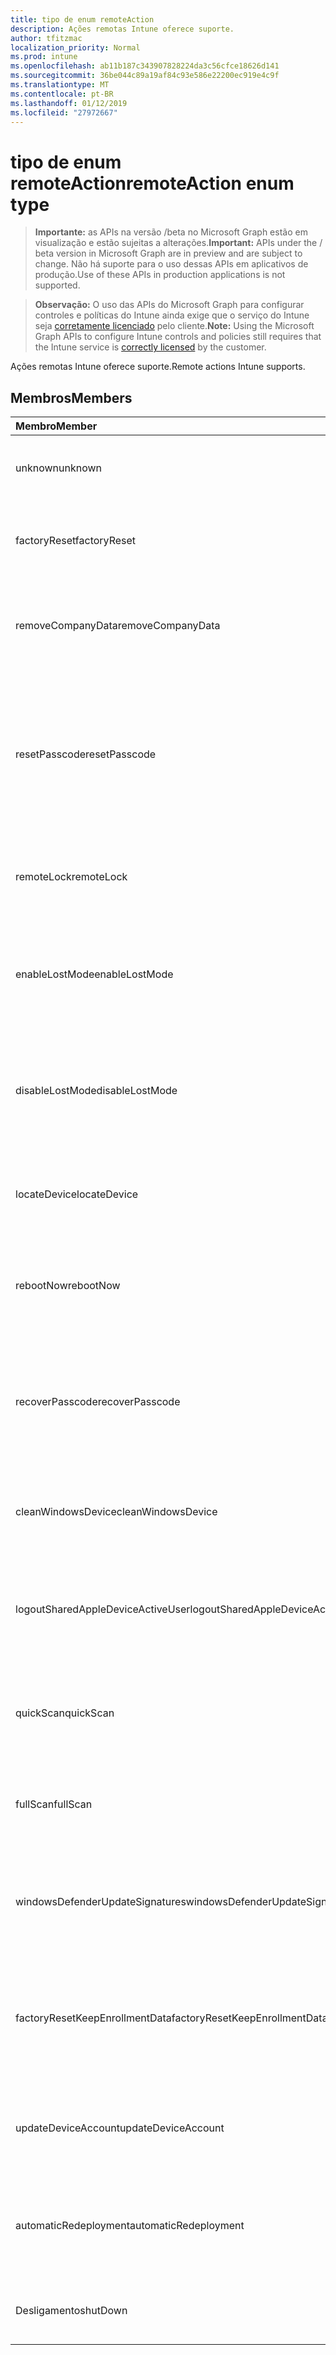 ```yaml
---
title: tipo de enum remoteAction
description: Ações remotas Intune oferece suporte.
author: tfitzmac
localization_priority: Normal
ms.prod: intune
ms.openlocfilehash: ab11b187c343907828224da3c56cfce18626d141
ms.sourcegitcommit: 36be044c89a19af84c93e586e22200ec919e4c9f
ms.translationtype: MT
ms.contentlocale: pt-BR
ms.lasthandoff: 01/12/2019
ms.locfileid: "27972667"
---
```

# <a name="remoteaction-enum-type"></a><span data-ttu-id="8989f-103">tipo de enum remoteAction</span><span class="sxs-lookup"><span data-stu-id="8989f-103">remoteAction enum type</span></span>

> <span data-ttu-id="8989f-104">**Importante:** as APIs na versão /beta no Microsoft Graph estão em visualização e estão sujeitas a alterações.</span><span class="sxs-lookup"><span data-stu-id="8989f-104">**Important:** APIs under the / beta version in Microsoft Graph are in preview and are subject to change.</span></span> <span data-ttu-id="8989f-105">Não há suporte para o uso dessas APIs em aplicativos de produção.</span><span class="sxs-lookup"><span data-stu-id="8989f-105">Use of these APIs in production applications is not supported.</span></span>

> <span data-ttu-id="8989f-106">**Observação:** O uso das APIs do Microsoft Graph para configurar controles e políticas do Intune ainda exige que o serviço do Intune seja [corretamente licenciado](https://go.microsoft.com/fwlink/?linkid=839381) pelo cliente.</span><span class="sxs-lookup"><span data-stu-id="8989f-106">**Note:** Using the Microsoft Graph APIs to configure Intune controls and policies still requires that the Intune service is [correctly licensed](https://go.microsoft.com/fwlink/?linkid=839381) by the customer.</span></span>

<span data-ttu-id="8989f-107">Ações remotas Intune oferece suporte.</span><span class="sxs-lookup"><span data-stu-id="8989f-107">Remote actions Intune supports.</span></span>
## <a name="members"></a><span data-ttu-id="8989f-108">Membros</span><span class="sxs-lookup"><span data-stu-id="8989f-108">Members</span></span>
|<span data-ttu-id="8989f-109">Membro</span><span class="sxs-lookup"><span data-stu-id="8989f-109">Member</span></span>|<span data-ttu-id="8989f-110">Valor</span><span class="sxs-lookup"><span data-stu-id="8989f-110">Value</span></span>|<span data-ttu-id="8989f-111">Descrição</span><span class="sxs-lookup"><span data-stu-id="8989f-111">Description</span></span>|
|:---|:---|:---|
|<span data-ttu-id="8989f-112">unknown</span><span class="sxs-lookup"><span data-stu-id="8989f-112">unknown</span></span>|<span data-ttu-id="8989f-113">0</span><span class="sxs-lookup"><span data-stu-id="8989f-113">0</span></span>|<span data-ttu-id="8989f-114">Usuário inicia uma ação desconhecida.</span><span class="sxs-lookup"><span data-stu-id="8989f-114">User initiates an unknown action.</span></span>|
|<span data-ttu-id="8989f-115">factoryReset</span><span class="sxs-lookup"><span data-stu-id="8989f-115">factoryReset</span></span>|<span data-ttu-id="8989f-116">1</span><span class="sxs-lookup"><span data-stu-id="8989f-116">1</span></span>|<span data-ttu-id="8989f-117">Usuário inicia uma ação à fábrica reiniciar um dispositivo.</span><span class="sxs-lookup"><span data-stu-id="8989f-117">User initiates an action to factory reset a device.</span></span> |
|<span data-ttu-id="8989f-118">removeCompanyData</span><span class="sxs-lookup"><span data-stu-id="8989f-118">removeCompanyData</span></span>|<span data-ttu-id="8989f-119">2</span><span class="sxs-lookup"><span data-stu-id="8989f-119">2</span></span>|<span data-ttu-id="8989f-120">Usuário inicia uma ação para remover os dados da empresa de um dispositivo.</span><span class="sxs-lookup"><span data-stu-id="8989f-120">User initiates an action to remove company data from a device.</span></span> |
|<span data-ttu-id="8989f-121">resetPasscode</span><span class="sxs-lookup"><span data-stu-id="8989f-121">resetPasscode</span></span>|<span data-ttu-id="8989f-122">3</span><span class="sxs-lookup"><span data-stu-id="8989f-122">3</span></span>|<span data-ttu-id="8989f-123">Usuário inicia uma ação para remover a senha de um dispositivo iOS ou redefinir a senha do Android / dispositivo do Windows.</span><span class="sxs-lookup"><span data-stu-id="8989f-123">User initiates an action to remove the passcode of an iOS device, or reset the passcode of Android / Windows device.</span></span> |
|<span data-ttu-id="8989f-124">remoteLock</span><span class="sxs-lookup"><span data-stu-id="8989f-124">remoteLock</span></span>|<span data-ttu-id="8989f-125">4</span><span class="sxs-lookup"><span data-stu-id="8989f-125">4</span></span>|<span data-ttu-id="8989f-126">Usuário inicia uma ação para bloqueio remoto um dispositivo.</span><span class="sxs-lookup"><span data-stu-id="8989f-126">User initiates an action to remote lock a device.</span></span>|
|<span data-ttu-id="8989f-127">enableLostMode</span><span class="sxs-lookup"><span data-stu-id="8989f-127">enableLostMode</span></span>|<span data-ttu-id="8989f-128">5</span><span class="sxs-lookup"><span data-stu-id="8989f-128">5</span></span>|<span data-ttu-id="8989f-129">Usuário inicia uma ação para habilitar o modo perdido em um dispositivo iOS supervisionadas.</span><span class="sxs-lookup"><span data-stu-id="8989f-129">User initiates an action to enable lost mode on a supervised iOS device.</span></span>|
|<span data-ttu-id="8989f-130">disableLostMode</span><span class="sxs-lookup"><span data-stu-id="8989f-130">disableLostMode</span></span>|<span data-ttu-id="8989f-131">6</span><span class="sxs-lookup"><span data-stu-id="8989f-131">6</span></span>|<span data-ttu-id="8989f-132">Usuário inicia uma ação para desativar o modo perdido em um dispositivo iOS supervisionadas.</span><span class="sxs-lookup"><span data-stu-id="8989f-132">User initiates an action to disable lost mode on a supervised iOS device.</span></span>|
|<span data-ttu-id="8989f-133">locateDevice</span><span class="sxs-lookup"><span data-stu-id="8989f-133">locateDevice</span></span>|<span data-ttu-id="8989f-134">7</span><span class="sxs-lookup"><span data-stu-id="8989f-134">7</span></span>|<span data-ttu-id="8989f-135">Usuário inicia uma ação para localizar um dispositivo iOS supervisionadas.</span><span class="sxs-lookup"><span data-stu-id="8989f-135">User initiates an action to locate a supervised iOS device.</span></span>|
|<span data-ttu-id="8989f-136">rebootNow</span><span class="sxs-lookup"><span data-stu-id="8989f-136">rebootNow</span></span>|<span data-ttu-id="8989f-137">8</span><span class="sxs-lookup"><span data-stu-id="8989f-137">8</span></span>|<span data-ttu-id="8989f-138">Usuário inicia uma ação para reinicializar um dispositivo do Windows.</span><span class="sxs-lookup"><span data-stu-id="8989f-138">User initiates an action to reboot a Windows device.</span></span>|
|<span data-ttu-id="8989f-139">recoverPasscode</span><span class="sxs-lookup"><span data-stu-id="8989f-139">recoverPasscode</span></span>|<span data-ttu-id="8989f-140">9</span><span class="sxs-lookup"><span data-stu-id="8989f-140">9</span></span>|<span data-ttu-id="8989f-141">Usuário inicia uma ação para redefinir o pin para passport para trabalhar no dispositivo do windows phone.</span><span class="sxs-lookup"><span data-stu-id="8989f-141">User initiates an action to reset the pin for passport for work on windows phone device.</span></span>|
|<span data-ttu-id="8989f-142">cleanWindowsDevice</span><span class="sxs-lookup"><span data-stu-id="8989f-142">cleanWindowsDevice</span></span>|<span data-ttu-id="8989f-143">10</span><span class="sxs-lookup"><span data-stu-id="8989f-143">10</span></span>|<span data-ttu-id="8989f-144">Usuário inicia uma ação para limpar o dispositivo do windows.</span><span class="sxs-lookup"><span data-stu-id="8989f-144">User initiates an action to clean up windows device.</span></span>|
|<span data-ttu-id="8989f-145">logoutSharedAppleDeviceActiveUser</span><span class="sxs-lookup"><span data-stu-id="8989f-145">logoutSharedAppleDeviceActiveUser</span></span>|<span data-ttu-id="8989f-146">11</span><span class="sxs-lookup"><span data-stu-id="8989f-146">11</span></span>|<span data-ttu-id="8989f-147">Usuário inicia uma ação para logoff do usuário atual no dispositivo apple compartilhado.</span><span class="sxs-lookup"><span data-stu-id="8989f-147">User initiates an action to log out current user on shared apple device.</span></span>|
|<span data-ttu-id="8989f-148">quickScan</span><span class="sxs-lookup"><span data-stu-id="8989f-148">quickScan</span></span>|<span data-ttu-id="8989f-149">12</span><span class="sxs-lookup"><span data-stu-id="8989f-149">12</span></span>|<span data-ttu-id="8989f-150">Usuário inicia uma ação para executar a verificação rápida no dispositivo.</span><span class="sxs-lookup"><span data-stu-id="8989f-150">User initiates an action to run quick scan on device.</span></span>|
|<span data-ttu-id="8989f-151">fullScan</span><span class="sxs-lookup"><span data-stu-id="8989f-151">fullScan</span></span>|<span data-ttu-id="8989f-152">13</span><span class="sxs-lookup"><span data-stu-id="8989f-152">13</span></span>|<span data-ttu-id="8989f-153">Usuário inicia uma ação para executar a verificação completa no dispositivo.</span><span class="sxs-lookup"><span data-stu-id="8989f-153">User initiates an action to run full scan on device.</span></span>|
|<span data-ttu-id="8989f-154">windowsDefenderUpdateSignatures</span><span class="sxs-lookup"><span data-stu-id="8989f-154">windowsDefenderUpdateSignatures</span></span>|<span data-ttu-id="8989f-155">14</span><span class="sxs-lookup"><span data-stu-id="8989f-155">14</span></span>|<span data-ttu-id="8989f-156">Usuário inicia uma ação para atualizar as assinaturas de malware no dispositivo.</span><span class="sxs-lookup"><span data-stu-id="8989f-156">User initiates an action to update malware signatures on device.</span></span>|
|<span data-ttu-id="8989f-157">factoryResetKeepEnrollmentData</span><span class="sxs-lookup"><span data-stu-id="8989f-157">factoryResetKeepEnrollmentData</span></span>|<span data-ttu-id="8989f-158">15</span><span class="sxs-lookup"><span data-stu-id="8989f-158">15</span></span>|<span data-ttu-id="8989f-159">Usuário inicia um dispositivo de apagamento remoto de ação com mantendo os dados de inscrição.</span><span class="sxs-lookup"><span data-stu-id="8989f-159">User initiates an action remote wipe device with keeping enrollment data.</span></span>|
|<span data-ttu-id="8989f-160">updateDeviceAccount</span><span class="sxs-lookup"><span data-stu-id="8989f-160">updateDeviceAccount</span></span>|<span data-ttu-id="8989f-161">16</span><span class="sxs-lookup"><span data-stu-id="8989f-161">16</span></span>|<span data-ttu-id="8989f-162">Usuário inicia uma ação para atualizar a conta no dispositivo.</span><span class="sxs-lookup"><span data-stu-id="8989f-162">User initiates an action to update account on device.</span></span>|
|<span data-ttu-id="8989f-163">automaticRedeployment</span><span class="sxs-lookup"><span data-stu-id="8989f-163">automaticRedeployment</span></span>|<span data-ttu-id="8989f-164">17</span><span class="sxs-lookup"><span data-stu-id="8989f-164">17</span></span>|<span data-ttu-id="8989f-165">Usuário inicia uma ação para o dispositivo de reimplantação de automatice</span><span class="sxs-lookup"><span data-stu-id="8989f-165">User initiates an action to automatice redeploy the device</span></span>|
|<span data-ttu-id="8989f-166">Desligamento</span><span class="sxs-lookup"><span data-stu-id="8989f-166">shutDown</span></span>|<span data-ttu-id="8989f-167">18</span><span class="sxs-lookup"><span data-stu-id="8989f-167">18</span></span>|<span data-ttu-id="8989f-168">Usuário inicia uma ação para desligar o dispositivo.</span><span class="sxs-lookup"><span data-stu-id="8989f-168">User initiates an action to shut down the device.</span></span>|





